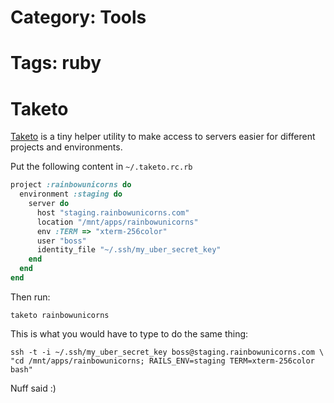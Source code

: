 # Category: Tools
# Tags: ruby

Taketo
======

[Taketo](https://github.com/v-yarotsky/taketo) is a tiny helper utility to make access to servers easier for different projects and environments.

<!-- more -->

Put the following content in ``~/.taketo.rc.rb``

```ruby
project :rainbowunicorns do
  environment :staging do
    server do
      host "staging.rainbowunicorns.com"
      location "/mnt/apps/rainbowunicorns"
      env :TERM => "xterm-256color"
      user "boss"
      identity_file "~/.ssh/my_uber_secret_key"
    end
  end
end
```

Then run:

``taketo rainbowunicorns``

This is what you would have to type to do the same thing:

    ssh -t -i ~/.ssh/my_uber_secret_key boss@staging.rainbowunicorns.com \
    "cd /mnt/apps/rainbowunicorns; RAILS_ENV=staging TERM=xterm-256color bash"

Nuff said :)

